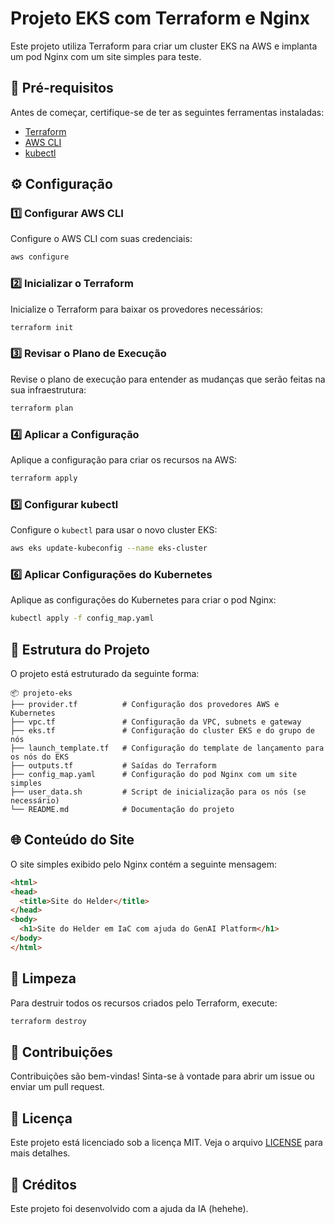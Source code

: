 # Projeto EKS com Terraform e Nginx

Este projeto utiliza Terraform para criar um cluster EKS na AWS e implanta um pod Nginx com um site simples para teste.

## 📌 Pré-requisitos

Antes de começar, certifique-se de ter as seguintes ferramentas instaladas:

- [Terraform](https://www.terraform.io/downloads.html)
- [AWS CLI](https://aws.amazon.com/cli/)
- [kubectl](https://kubernetes.io/docs/tasks/tools/install-kubectl/)

## ⚙️ Configuração

### 1️⃣ Configurar AWS CLI
Configure o AWS CLI com suas credenciais:
```sh
aws configure
```

### 2️⃣ Inicializar o Terraform
Inicialize o Terraform para baixar os provedores necessários:
```sh
terraform init
```

### 3️⃣ Revisar o Plano de Execução
Revise o plano de execução para entender as mudanças que serão feitas na sua infraestrutura:
```sh
terraform plan
```

### 4️⃣ Aplicar a Configuração
Aplique a configuração para criar os recursos na AWS:
```sh
terraform apply
```

### 5️⃣ Configurar kubectl
Configure o `kubectl` para usar o novo cluster EKS:
```sh
aws eks update-kubeconfig --name eks-cluster
```

### 6️⃣ Aplicar Configurações do Kubernetes
Aplique as configurações do Kubernetes para criar o pod Nginx:
```sh
kubectl apply -f config_map.yaml
```

## 📂 Estrutura do Projeto

O projeto está estruturado da seguinte forma:

```
📦 projeto-eks
├── provider.tf          # Configuração dos provedores AWS e Kubernetes
├── vpc.tf               # Configuração da VPC, subnets e gateway
├── eks.tf               # Configuração do cluster EKS e do grupo de nós
├── launch_template.tf   # Configuração do template de lançamento para os nós do EKS
├── outputs.tf           # Saídas do Terraform
├── config_map.yaml      # Configuração do pod Nginx com um site simples
├── user_data.sh         # Script de inicialização para os nós (se necessário)
└── README.md            # Documentação do projeto
```

## 🌐 Conteúdo do Site

O site simples exibido pelo Nginx contém a seguinte mensagem:

```html
<html>
<head>
  <title>Site do Helder</title>
</head>
<body>
  <h1>Site do Helder em IaC com ajuda do GenAI Platform</h1>
</body>
</html>
```

## 🧹 Limpeza

Para destruir todos os recursos criados pelo Terraform, execute:
```sh
terraform destroy
```

## 🤝 Contribuições

Contribuições são bem-vindas! Sinta-se à vontade para abrir um issue ou enviar um pull request.

## 📜 Licença

Este projeto está licenciado sob a licença MIT. Veja o arquivo [LICENSE](LICENSE) para mais detalhes.

## 🎉 Créditos

Este projeto foi desenvolvido com a ajuda da IA (hehehe).

